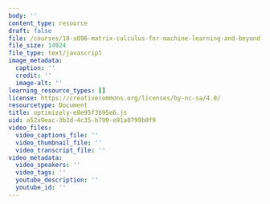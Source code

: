 ```yaml
---
body: ''
content_type: resource
draft: false
file: /courses/18-s096-matrix-calculus-for-machine-learning-and-beyond-january-iap-2022/optimizely-e8e95f3b95e6.js
file_size: 14924
file_type: text/javascript
image_metadata:
  caption: ''
  credit: ''
  image-alt: ''
learning_resource_types: []
license: https://creativecommons.org/licenses/by-nc-sa/4.0/
resourcetype: Document
title: optimizely-e8e95f3b95e6.js
uid: a52a9eac-3b3d-4c35-b799-e91a0799b0f9
video_files:
  video_captions_file: ''
  video_thumbnail_file: ''
  video_transcript_file: ''
video_metadata:
  video_speakers: ''
  video_tags: ''
  youtube_description: ''
  youtube_id: ''
---
```

